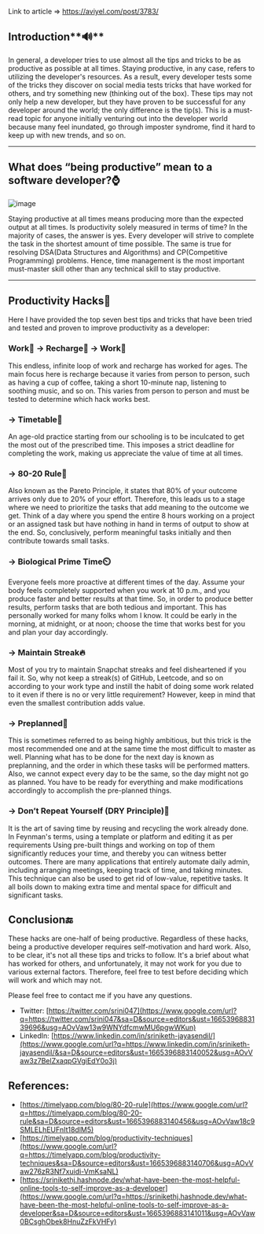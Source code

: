 Link to article => https://aviyel.com/post/3783/

## Introduction**🔊**

In general, a developer tries to use almost all the tips and tricks to be as productive as possible at all times. Staying productive, in any case, refers to utilizing the developer's resources. As a result, every developer tests some of the tricks they discover on social media tests tricks that have worked for others, and try something new (thinking out of the box). These tips may not only help a new developer, but they have proven to be successful for any developer around the world; the only difference is the tip(s). This is a must-read topic for anyone initially venturing out into the developer world because many feel inundated, go through imposter syndrome, find it hard to keep up with new trends, and so on.

---

## What does “being productive” mean to a software developer?⌚

![image](https://user-images.githubusercontent.com/81156510/201163668-d6312875-e9cb-47ad-8f9b-521fa03acc8b.png)

Staying productive at all times means producing more than the expected output at all times. Is productivity solely measured in terms of time? In the majority of cases, the answer is yes. Every developer will strive to complete the task in the shortest amount of time possible. The same is true for resolving DSA(Data Structures and Algorithms) and CP(Competitive Programming) problems. Hence, time management is the most important must-master skill other than any technical skill to stay productive.

---

## Productivity Hacks📃

Here I have provided the top seven best tips and tricks that have been tried and tested and proven to improve productivity as a developer:

### Work🔨 → Recharge🔋 → Work🔨

This endless, infinite loop of work and recharge has worked for ages. The main focus here is recharge because it varies from person to person, such as having a cup of coffee, taking a short 10-minute nap, listening to soothing music, and so on. This varies from person to person and must be tested to determine which hack works best.

### → Timetable📅

An age-old practice starting from our schooling is to be inculcated to get the most out of the prescribed time. This imposes a strict deadline for completing the work, making us appreciate the value of time at all times.

### → 80-20 Rule💯

Also known as the Pareto Principle, it states that 80% of your outcome arrives only due to 20% of your effort. Therefore, this leads us to a stage where we need to prioritize the tasks that add meaning to the outcome we get. Think of a day where you spend the entire 8 hours working on a project or an assigned task but have nothing in hand in terms of output to show at the end. So, conclusively, perform meaningful tasks initially and then contribute towards small tasks.

### → Biological Prime Time⏲️

Everyone feels more proactive at different times of the day. Assume your body feels completely supported when you work at 10 p.m., and you produce faster and better results at that time. So, in order to produce better results, perform tasks that are both tedious and important. This has personally worked for many folks whom I know. It could be early in the morning, at midnight, or at noon; choose the time that works best for you and plan your day accordingly.

### → Maintain Streak🔥

Most of you try to maintain Snapchat streaks and feel disheartened if you fail it. So, why not keep a streak(s) of GitHub, Leetcode, and so on according to your work type and instill the habit of doing some work related to it even if there is no or very little requirement? However, keep in mind that even the smallest contribution adds value.

### → Preplanned📆

This is sometimes referred to as being highly ambitious, but this trick is the most recommended one and at the same time the most difficult to master as well. Planning what has to be done for the next day is known as preplanning, and the order in which these tasks will be performed matters. Also, we cannot expect every day to be the same, so the day might not go as planned. You have to be ready for everything and make modifications accordingly to accomplish the pre-planned things.

### → Don’t Repeat Yourself (DRY Principle)🔂

It is the art of saving time by reusing and recycling the work already done. In Feynman's terms, using a template or platform and editing it as per requirements Using pre-built things and working on top of them significantly reduces your time, and thereby you can witness better outcomes. There are many applications that entirely automate daily admin, including arranging meetings, keeping track of time, and taking minutes. This technique can also be used to get rid of low-value, repetitive tasks. It all boils down to making extra time and mental space for difficult and significant tasks.

## Conclusion🔚

These hacks are one-half of being productive. Regardless of these hacks, being a productive developer requires self-motivation and hard work. Also, to be clear, it's not all these tips and tricks to follow. It's a brief about what has worked for others, and unfortunately, it may not work for you due to various external factors. Therefore, feel free to test before deciding which will work and which may not.

Please feel free to contact me if you have any questions.

- Twitter: [https://twitter.com/srini047](https://www.google.com/url?q=https://twitter.com/srini047&sa=D&source=editors&ust=1665396883139696&usg=AOvVaw13w9WNYdfcmwMU6pgwWKun)
- LinkedIn: [https://www.linkedin.com/in/sriniketh-jayasendil/](https://www.google.com/url?q=https://www.linkedin.com/in/sriniketh-jayasendil/&sa=D&source=editors&ust=1665396883140052&usg=AOvVaw3z7BelZxaqpGVgiEdY0o3j)

## References:

- [https://timelyapp.com/blog/80-20-rule](https://www.google.com/url?q=https://timelyapp.com/blog/80-20-rule&sa=D&source=editors&ust=1665396883140456&usg=AOvVaw18c9SMLELhEUFnIt18dlM5)
- [https://timelyapp.com/blog/productivity-techniques](https://www.google.com/url?q=https://timelyapp.com/blog/productivity-techniques&sa=D&source=editors&ust=1665396883140706&usg=AOvVaw276zR3Nf7xuidi-VmKsaNL)
- [https://srinikethj.hashnode.dev/what-have-been-the-most-helpful-online-tools-to-self-improve-as-a-developer](https://www.google.com/url?q=https://srinikethj.hashnode.dev/what-have-been-the-most-helpful-online-tools-to-self-improve-as-a-developer&sa=D&source=editors&ust=1665396883141011&usg=AOvVaw0BCsghObek8HnuZzFkVHFy)
